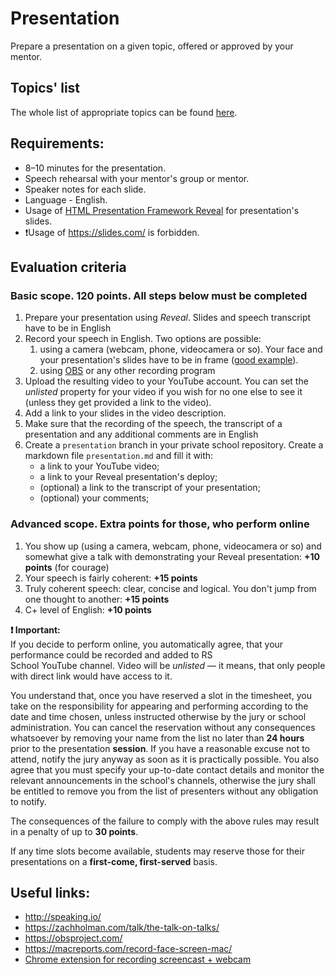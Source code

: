 # Presentation
Prepare a presentation on a given topic, offered or approved by your mentor.

## Topics' list
The whole list of appropriate topics can be found [here](presentation-topics.md).

## Requirements:
* 8–10 minutes for the presentation.
* Speech rehearsal with your mentor's group or mentor.
* Speaker notes for each slide.
* Language - English.
* Usage of [HTML Presentation Framework Reveal](https://github.com/hakimel/reveal.js/) for presentation's slides.  
* ❗Usage of https://slides.com/ is forbidden.

## Evaluation criteria
### Basic scope. 120 points. All steps below must be completed
  1. Prepare your presentation using *Reveal*. Slides and speech transcript have to be in English
  2. Record your speech in English. Two options are possible:
      1. using a camera (webcam, phone, videocamera or so). Your face and your presentation's slides have to be in frame ([good example](https://www.youtube.com/watch?v=JezLAu4751Y&feature=youtu.be)).
      2. using [OBS](https://obsproject.com/) or any other recording program
  3. Upload the resulting video to your YouTube account. You can set the *unlisted* property for your video if you wish for no one else to see it (unless they get provided a link to the video).
  4. Add a link to your slides in the video description.
  5. Make sure that the recording of the speech, the transcript of a presentation and any additional comments are in English
  6. Create a `presentation` branch in your private school repository. Create a markdown file `presentation.md` and fill it with:  
     - a link to your YouTube video;
     - a link to your Reveal presentation's deploy;
     - (optional) a link to the transcript of your presentation;
     - (optional) your comments;  

### Advanced scope. Extra points for those, who perform online
  1. You show up (using a camera, webcam, phone, videocamera or so) and somewhat give a talk with demonstrating your 
     Reveal presentation: **+10 points** (for courage)
  2. Your speech is fairly coherent: **+15 points**
  3. Truly coherent speech: clear, concise and logical. You don't jump from one thought to another: **+15 points**
  4. C+ level of English: **+10 points**

**❗️ Important:**  
If you decide to perform online, you automatically agree, that your performance could be recorded and added to RS  
School YouTube channel. Video will be _unlisted_ — it means, that only people with direct link would have access to it.

You understand that, once you have reserved a slot in the timesheet, you take on the responsibility for appearing and performing according to the date and time chosen, unless instructed otherwise by the jury or school administration. You can cancel the reservation without any consequences whatsoever by removing your name from the list no later than **24 hours** prior to the presentation **session**. If you have a reasonable excuse not to attend, notify the jury anyway as soon as it is practically possible. You also agree that you must specify your up-to-date contact details and monitor the relevant announcements in the school's channels, otherwise the jury shall be entitled to remove you from the list of presenters without any obligation to notify.

The consequences of the failure to comply with the above rules may result in a penalty of up to **30 points**.

If any time slots become available, students may reserve those for their presentations on a **first-come, first-served** basis.

  
## Useful links:
* http://speaking.io/
* https://zachholman.com/talk/the-talk-on-talks/
* https://obsproject.com/
* https://macreports.com/record-face-screen-mac/
* [Chrome extension for recording screencast + webcam](https://chrome.google.com/webstore/detail/loom-for-chrome/liecbddmkiiihnedobmlmillhodjkdmb)
